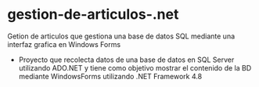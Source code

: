 # gestion-de-articulos-.net
Getion de articulos que gestiona una base de datos SQL mediante una interfaz grafica en Windows Forms


- Proyecto que recolecta datos de una base de datos en SQL Server utilizando ADO.NET y tiene como objetivo mostrar el contenido de la BD mediante WindowsForms utilizando .NET Framework 4.8
